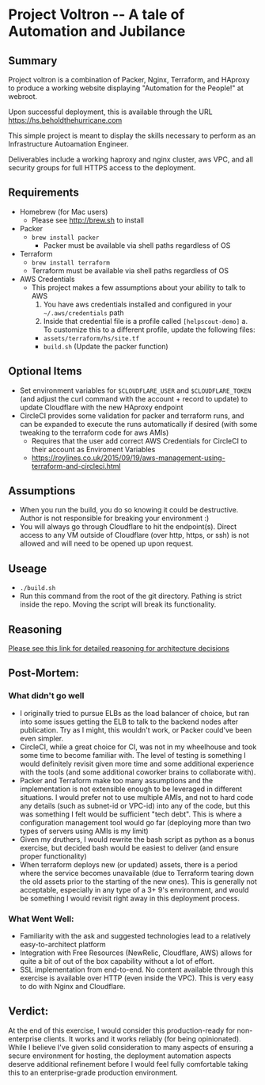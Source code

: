 # Project Voltron -- A tale of Automation and Jubilance

## Summary
Project voltron is a combination of Packer, Nginx, Terraform, and HAproxy to produce a working website displaying "Automation for the People!" at webroot.

Upon successful deployment, this is available through the URL https://hs.beholdthehurricane.com

This simple project is meant to display the skills necessary to perform as an Infrastructure Autoamation Engineer.

Deliverables include a working haproxy and nginx cluster, aws VPC, and all security groups for full HTTPS access to the deployment.

## Requirements
* Homebrew (for Mac users)
  * Please see http://brew.sh to install
* Packer
  * `brew install packer`
    * Packer must be available via shell paths regardless of OS
* Terraform
  * `brew install terraform`
  * Terraform must be available via shell paths regardless of OS
* AWS Credentials
  * This project makes a few assumptions about your ability to talk to AWS
    1. You have aws credentials installed and configured in your `~/.aws/credentials` path
    2. Inside that credential file is a profile called `[helpscout-demo]`
      a. To customize this to a different profile, update the following files:
      * `assets/terraform/hs/site.tf`
      * `build.sh` (Update the packer function)

## Optional Items
* Set environment variables for `$CLOUDFLARE_USER` and `$CLOUDFLARE_TOKEN` (and adjust the curl command with the account + record to update) to update Cloudflare with the new HAproxy endpoint
* CircleCI provides some validation for packer and terraform runs, and can be expanded to execute the runs automatically if desired (with some tweaking to the terraform code for aws AMIs)
  * Requires that the user add correct AWS Credentials for CircleCI to their account as Enviroment Variables
  * https://roylines.co.uk/2015/09/19/aws-management-using-terraform-and-circleci.html

## Assumptions
* When you run the build, you do so knowing it could be destructive. Author is not responsible for breaking your environment :)
* You will always go through Cloudflare to hit the endpoint(s).  Direct access to any VM outside of Cloudflare (over http, https, or ssh) is not allowed and will need to be opened up upon request.

## Useage
* `./build.sh`
* Run this command from the root of the git directory.  Pathing is strict inside the repo. Moving the script will break its functionality.


## Reasoning
[Please see this link for detailed reasoning for architecture decisions](https://docs.google.com/document/d/1mmDBJ3n1XzXx3YHppaeRWU0KhhXeqGrdMeW7JHbKlrs/edit#heading=h.pwbkekpz0isn)

## Post-Mortem:

### What didn't go well
* I originally tried to pursue ELBs as the load balancer of choice, but ran into some issues getting the ELB to talk to the backend nodes after publication. Try as I might, this wouldn't work, or Packer could've been even simpler.
* CircleCI, while a great choice for CI, was not in my wheelhouse and took some time to become familiar with.  The level of testing is something I would definitely revisit given more time and some additional experience with the tools (and some additional coworker brains to collaborate with).
* Packer and Terraform make too many assumptions and the implementation is not extensible enough to be leveraged in different situations.  I would prefer not to use multiple AMIs, and not to hard code any details (such as subnet-id or VPC-id) into any of the code, but this was something I felt would be sufficient "tech debt".  This is where a configuration management tool would go far (deploying more than two types of servers using AMIs is my limit)
* Given my druthers, I would rewrite the bash script as python as a bonus exercise, but decided bash would be easiest to deliver (and ensure proper functionality)
* When terraform deploys new (or updated) assets, there is a period where the service becomes unavailable (due to Terraform tearing down the old assets prior to the starting of the new ones).  This is generally not acceptable, especially in any type of a 3+ 9's environment, and would be something I would revisit right away in this deployment process.

### What Went Well:
* Familiarity with the ask and suggested technologies lead to a relatively easy-to-architect platform
* Integration with Free Resources (NewRelic, Cloudflare, AWS) allows for quite a bit of out of the box capability without a lot of effort.
* SSL implementation from end-to-end.  No content available through this exercise is available over HTTP (even inside the VPC).  This is very easy to do with Nginx and Cloudflare.

## Verdict:
At the end of this exercise, I would consider this production-ready for non-enterprise clients.  It works and it works reliably (for being opinionated). While I believe I've given solid consideration to many aspects of ensuring a secure environment for hosting, the deployment automation aspects deserve additional refinement before I would feel fully comfortable taking this to an enterprise-grade production environment.

